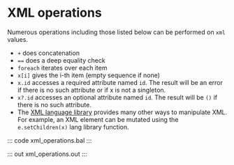 # XML operations

Numerous operations including those listed below can be performed on `xml` values.

- `+` does concatenation
- `==` does a deep equality check
- `foreach` iterates over each item
- `x[i]` gives the i-th item (empty sequence if none)
- `x.id` accesses a required attribute named `id`. The result will be an error if there is no such attribute or if x is not a singleton.
- `x?.id` accesses an optional attribute named `id`. The result will be `()` if there is no such attribute.
- The [XML language library](https://lib.ballerina.io/ballerina/lang.xml/0.0.0) provides many other ways to manipulate XML. For example, an XML element can be mutated using the `e.setChildren(x)` lang library function.

::: code xml_operations.bal :::

::: out xml_operations.out :::